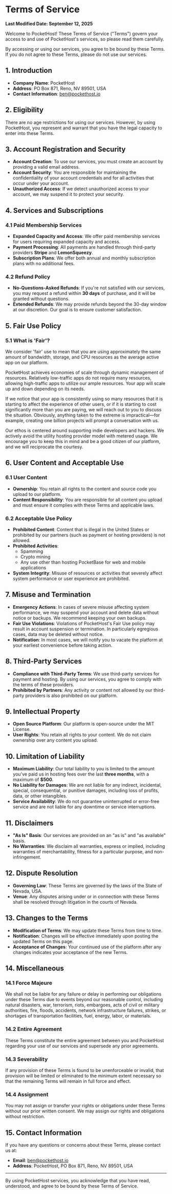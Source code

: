 <div class="prose">

# Terms of Service

**Last Modified Date: September 12, 2025**

Welcome to PocketHost! These Terms of Service ("Terms") govern your access to and use of PocketHost's services, so please read them carefully.

By accessing or using our services, you agree to be bound by these Terms. If you do not agree to these Terms, please do not use our services.

## 1. Introduction

- **Company Name**: PocketHost
- **Address**: PO Box 871, Reno, NV 89501, USA
- **Contact Information**: [ben@pockethost.io](mailto:ben@pockethost.io)

## 2. Eligibility

There are no age restrictions for using our services. However, by using PocketHost, you represent and warrant that you have the legal capacity to enter into these Terms.

## 3. Account Registration and Security

- **Account Creation**: To use our services, you must create an account by providing a valid email address.
- **Account Security**: You are responsible for maintaining the confidentiality of your account credentials and for all activities that occur under your account.
- **Unauthorized Access**: If we detect unauthorized access to your account, we may suspend it to protect your security.

## 4. Services and Subscriptions

### 4.1 Paid Membership Services

- **Expanded Capacity and Access**: We offer paid membership services for users requiring expanded capacity and access.
- **Payment Processing**: All payments are handled through third-party providers **Stripe** and **LemonSqueezy**.
- **Subscription Plans**: We offer both annual and monthly subscription plans with no additional fees.

### 4.2 Refund Policy

- **No-Questions-Asked Refunds**: If you're not satisfied with our services, you may request a refund within **30 days** of purchase, and it will be granted without questions.
- **Extended Refunds**: We may provide refunds beyond the 30-day window at our discretion. Our goal is to ensure customer satisfaction.

## 5. Fair Use Policy

### 5.1 What is 'Fair'?

We consider 'fair' use to mean that you are using approximately the same amount of bandwidth, storage, and CPU resources as the average active app on our platform.

PocketHost achieves economies of scale through dynamic management of resources. Relatively low-traffic apps do not require many resources, allowing high-traffic apps to utilize our ample resources. Your app will scale up and down depending on its needs.

If we notice that your app is consistently using so many resources that it is starting to affect the experience of other users, or if it is starting to cost significantly more than you are paying, we will reach out to you to discuss the situation. Obviously, anything taken to the extreme is impractical—for example, creating one billion projects will prompt a conversation with us.

Our ethos is centered around supporting indie developers and hackers. We actively avoid the utility hosting provider model with metered usage. We encourage you to keep this in mind and be a good citizen of our platform, and we will reciprocate the courtesy.

## 6. User Content and Acceptable Use

### 6.1 User Content

- **Ownership**: You retain all rights to the content and source code you upload to our platform.
- **Content Responsibility**: You are responsible for all content you upload and must ensure it complies with these Terms and applicable laws.

### 6.2 Acceptable Use Policy

- **Prohibited Content**: Content that is illegal in the United States or prohibited by our partners (such as payment or hosting providers) is not allowed.
- **Prohibited Activities**:
  - Spamming
  - Crypto mining
  - Any use other than hosting PocketBase for web and mobile applications
- **System Integrity**: Misuse of resources or activities that severely affect system performance or user experience are prohibited.

## 7. Misuse and Termination

- **Emergency Actions**: In cases of severe misuse affecting system performance, we may suspend your account and delete data without notice or backups. We recommend keeping your own backups.
- **Fair Use Violations**: Violations of PocketHost's Fair Use policy may result in account suspension or termination. In particularly egregious cases, data may be deleted without notice.
- **Notification**: In most cases, we will notify you to vacate the platform at your earliest convenience before taking action.

## 8. Third-Party Services

- **Compliance with Third-Party Terms**: We use third-party services for payment and hosting. By using our services, you agree to comply with the terms of these providers.
- **Prohibited by Partners**: Any activity or content not allowed by our third-party providers is also prohibited on our platform.

## 9. Intellectual Property

- **Open Source Platform**: Our platform is open-source under the MIT License.
- **User Rights**: You retain all rights to your content. We do not claim ownership over any content you upload.

## 10. Limitation of Liability

- **Maximum Liability**: Our total liability to you is limited to the amount you've paid us in hosting fees over the last **three months**, with a maximum of **$500**.
- **No Liability for Damages**: We are not liable for any indirect, incidental, special, consequential, or punitive damages, including loss of profits, data, or other intangibles.
- **Service Availability**: We do not guarantee uninterrupted or error-free service and are not liable for any downtime or service interruptions.

## 11. Disclaimers

- **"As Is" Basis**: Our services are provided on an "as is" and "as available" basis.
- **No Warranties**: We disclaim all warranties, express or implied, including warranties of merchantability, fitness for a particular purpose, and non-infringement.

## 12. Dispute Resolution

- **Governing Law**: These Terms are governed by the laws of the State of Nevada, USA.
- **Venue**: Any disputes arising under or in connection with these Terms shall be resolved through litigation in the courts of Nevada.

## 13. Changes to the Terms

- **Modification of Terms**: We may update these Terms from time to time.
- **Notification**: Changes will be effective immediately upon posting the updated Terms on this page.
- **Acceptance of Changes**: Your continued use of the platform after any changes indicates your acceptance of the new Terms.

## 14. Miscellaneous

### 14.1 Force Majeure

We shall not be liable for any failure or delay in performing our obligations under these Terms due to events beyond our reasonable control, including natural disasters, war, terrorism, riots, embargoes, acts of civil or military authorities, fire, floods, accidents, network infrastructure failures, strikes, or shortages of transportation facilities, fuel, energy, labor, or materials.

### 14.2 Entire Agreement

These Terms constitute the entire agreement between you and PocketHost regarding your use of our services and supersede any prior agreements.

### 14.3 Severability

If any provision of these Terms is found to be unenforceable or invalid, that provision will be limited or eliminated to the minimum extent necessary so that the remaining Terms will remain in full force and effect.

### 14.4 Assignment

You may not assign or transfer your rights or obligations under these Terms without our prior written consent. We may assign our rights and obligations without restriction.

## 15. Contact Information

If you have any questions or concerns about these Terms, please contact us at:

- **Email**: [ben@pockethost.io](mailto:ben@pockethost.io)
- **Address**: PocketHost, PO Box 871, Reno, NV 89501, USA

---

By using PocketHost services, you acknowledge that you have read, understood, and agree to be bound by these Terms of Service.

</div>
